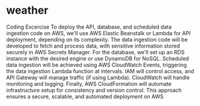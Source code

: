 # weather
Coding Excercise
To deploy the API, database, and scheduled data ingestion code on AWS, we'll use AWS Elastic Beanstalk or Lambda for API deployment, depending on its complexity. The data ingestion code will be developed to fetch and process data, with sensitive information stored securely in AWS Secrets Manager. For the database, we'll set up an RDS instance with the desired engine or use DynamoDB for NoSQL. Scheduled data ingestion will be achieved using AWS CloudWatch Events, triggering the data ingestion Lambda function at intervals. IAM will control access, and API Gateway will manage traffic (if using Lambda). CloudWatch will handle monitoring and logging. Finally, AWS CloudFormation will automate infrastructure setup for consistency and version control. This approach ensures a secure, scalable, and automated deployment on AWS
